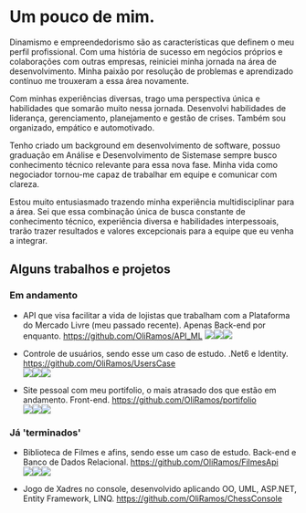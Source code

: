 # Um pouco de mim.
Dinamismo e empreendedorismo são as características que definem o meu perfil profissional. Com uma história de sucesso em negócios próprios e colaborações com outras empresas, reiniciei minha jornada na área de desenvolvimento. Minha paixão por resolução de problemas e aprendizado contínuo me trouxeram a essa área novamente.

Com minhas experiências diversas, trago uma perspectiva única e habilidades que somarão muito nessa jornada. Desenvolvi habilidades de liderança, gerenciamento, planejamento e gestão de crises. Também sou organizado, empático e automotivado.

Tenho criado um background em desenvolvimento de software, possuo graduação em Análise e Desenvolvimento de Sistemase sempre busco conhecimento técnico relevante para essa nova fase. Minha vida como negociador tornou-me capaz de trabalhar em equipe e comunicar com clareza.

Estou muito entusiasmado trazendo minha experiência multidisciplinar para a área. Sei que essa combinação única de busca constante de conhecimento técnico, experiência diversa e habilidades interpessoais, trarão trazer resultados e valores excepcionais para a equipe que eu venha a integrar.

## Alguns trabalhos e projetos

### Em andamento

* API que visa facilitar a vida de lojistas que trabalham com a Plataforma do Mercado Livre (meu passado recente). Apenas Back-end por enquanto. 
https://github.com/OliRamos/API_ML
<img src="https://img.shields.io/badge/JavaScript-323330?style=for-the-badge&logo=javascript&logoColor=F7DF1E"><img src="https://img.shields.io/badge/Visual%20Studio%20Code-0078d7.svg?logo=visual-studio-code&logoColor=white"><img src="https://img.shields.io/badge/Postman-FF6C37?logo=postman&logoColor=white">

* Controle de usuários, sendo esse um caso de estudo. .Net6 e Identity.
https://github.com/OliRamos/UsersCase  
<img src="https://img.shields.io/badge/c%23-%23239120.svg?logo=c-sharp&logoColor=white"><img src="https://img.shields.io/badge/mysql-%2300f.svg?logo=mysql&logoColor=white"><img src="https://img.shields.io/badge/Postman-FF6C37?logo=postman&logoColor=white">

* Site pessoal com meu portifolio, o mais atrasado dos que estão em andamento. Front-end.
https://github.com/OliRamos/portifolio  
<img src="https://img.shields.io/badge/HTML5-E34F26?style=for-the-badge&logo=html5&logoColor=white"><img src="https://img.shields.io/badge/CSS3-1572B6?style=for-the-badge&logo=css3&logoColor=white"><img src="https://img.shields.io/badge/JavaScript-323330?style=for-the-badge&logo=javascript&logoColor=F7DF1E">

### Já 'terminados'
* Biblioteca de Filmes e afins, sendo esse um caso de estudo. Back-end e Banco de Dados Relacional. https://github.com/OliRamos/FilmesApi  
<img src="https://img.shields.io/badge/c%23-%23239120.svg?logo=c-sharp&logoColor=white"><img src="https://img.shields.io/badge/mysql-%2300f.svg?logo=mysql&logoColor=white"><img src="https://img.shields.io/badge/Postman-FF6C37?logo=postman&logoColor=white">

* Jogo de Xadres no console, desenvolvido aplicando OO, UML, ASP.NET, Entity Framework, LINQ. https://github.com/OliRamos/ChessConsole


